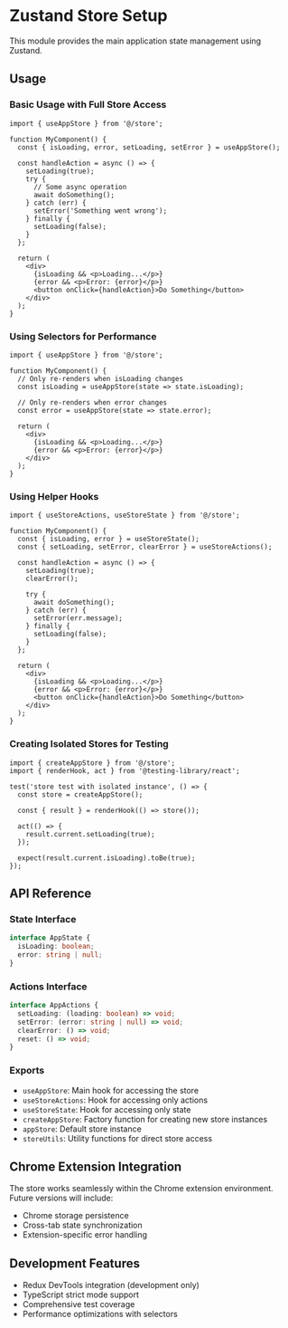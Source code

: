 # Zustand Store Setup

This module provides the main application state management using Zustand.

## Usage

### Basic Usage with Full Store Access

```tsx
import { useAppStore } from '@/store';

function MyComponent() {
  const { isLoading, error, setLoading, setError } = useAppStore();

  const handleAction = async () => {
    setLoading(true);
    try {
      // Some async operation
      await doSomething();
    } catch (err) {
      setError('Something went wrong');
    } finally {
      setLoading(false);
    }
  };

  return (
    <div>
      {isLoading && <p>Loading...</p>}
      {error && <p>Error: {error}</p>}
      <button onClick={handleAction}>Do Something</button>
    </div>
  );
}
```

### Using Selectors for Performance

```tsx
import { useAppStore } from '@/store';

function MyComponent() {
  // Only re-renders when isLoading changes
  const isLoading = useAppStore(state => state.isLoading);

  // Only re-renders when error changes
  const error = useAppStore(state => state.error);

  return (
    <div>
      {isLoading && <p>Loading...</p>}
      {error && <p>Error: {error}</p>}
    </div>
  );
}
```

### Using Helper Hooks

```tsx
import { useStoreActions, useStoreState } from '@/store';

function MyComponent() {
  const { isLoading, error } = useStoreState();
  const { setLoading, setError, clearError } = useStoreActions();

  const handleAction = async () => {
    setLoading(true);
    clearError();

    try {
      await doSomething();
    } catch (err) {
      setError(err.message);
    } finally {
      setLoading(false);
    }
  };

  return (
    <div>
      {isLoading && <p>Loading...</p>}
      {error && <p>Error: {error}</p>}
      <button onClick={handleAction}>Do Something</button>
    </div>
  );
}
```

### Creating Isolated Stores for Testing

```tsx
import { createAppStore } from '@/store';
import { renderHook, act } from '@testing-library/react';

test('store test with isolated instance', () => {
  const store = createAppStore();

  const { result } = renderHook(() => store());

  act(() => {
    result.current.setLoading(true);
  });

  expect(result.current.isLoading).toBe(true);
});
```

## API Reference

### State Interface

```typescript
interface AppState {
  isLoading: boolean;
  error: string | null;
}
```

### Actions Interface

```typescript
interface AppActions {
  setLoading: (loading: boolean) => void;
  setError: (error: string | null) => void;
  clearError: () => void;
  reset: () => void;
}
```

### Exports

- `useAppStore`: Main hook for accessing the store
- `useStoreActions`: Hook for accessing only actions
- `useStoreState`: Hook for accessing only state
- `createAppStore`: Factory function for creating new store instances
- `appStore`: Default store instance
- `storeUtils`: Utility functions for direct store access

## Chrome Extension Integration

The store works seamlessly within the Chrome extension environment. Future versions will include:

- Chrome storage persistence
- Cross-tab state synchronization
- Extension-specific error handling

## Development Features

- Redux DevTools integration (development only)
- TypeScript strict mode support
- Comprehensive test coverage
- Performance optimizations with selectors
